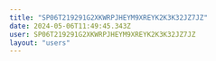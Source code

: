 ```yaml
---
title: "SP06T219291G2XKWRPJHEYM9XREYK2K3K32JZ7JZ"
date: 2024-05-06T11:49:45.343Z
user: SP06T219291G2XKWRPJHEYM9XREYK2K3K32JZ7JZ
layout: "users"
---
```

    